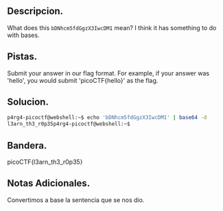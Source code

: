 ## Descripcion.
What does this `bDNhcm5fdGgzX3IwcDM1` mean? I think it has something to do with bases.

## Pistas.
Submit your answer in our flag format. For example, if your answer was 'hello', you would submit 'picoCTF{hello}' as the flag.

## Solucion.
``` bash 
p4rg4-picoctf@webshell:~$ echo 'bDNhcm5fdGgzX3IwcDM1' | base64 -d
l3arn_th3_r0p35p4rg4-picoctf@webshell:~$ 

```

## Bandera.
picoCTF{l3arn_th3_r0p35}

## Notas Adicionales.
Convertimos a base la sentencia que se nos dio.
